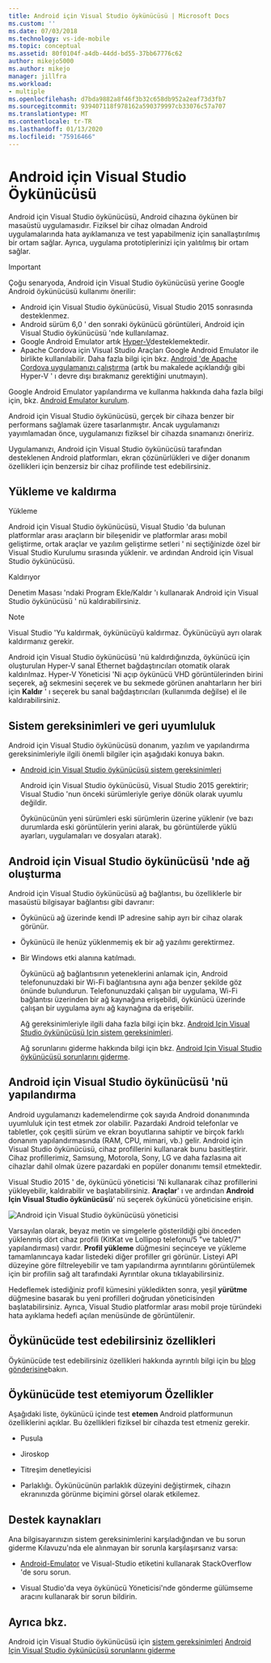 ```yaml
---
title: Android için Visual Studio öykünücüsü | Microsoft Docs
ms.custom: ''
ms.date: 07/03/2018
ms.technology: vs-ide-mobile
ms.topic: conceptual
ms.assetid: 80f0104f-a4db-44dd-bd55-37bb67776c62
author: mikejo5000
ms.author: mikejo
manager: jillfra
ms.workload:
- multiple
ms.openlocfilehash: d7bda9882a8f46f3b32c658db952a2eaf73d3fb7
ms.sourcegitcommit: 939407118f978162a590379997cb33076c57a707
ms.translationtype: MT
ms.contentlocale: tr-TR
ms.lasthandoff: 01/13/2020
ms.locfileid: "75916466"
---
```

# <a name="visual-studio-emulator-for-android"></a>Android için Visual Studio Öykünücüsü

Android için Visual Studio öykünücüsü, Android cihazına öykünen bir masaüstü uygulamasıdır. Fiziksel bir cihaz olmadan Android uygulamalarında hata ayıklamanıza ve test yapabilmeniz için sanallaştırılmış bir ortam sağlar. Ayrıca, uygulama prototiplerinizi için yalıtılmış bir ortam sağlar.

> [!IMPORTANT]
> Çoğu senaryoda, Android için Visual Studio öykünücüsü yerine Google Android öykünücüsü kullanımı önerilir:
> - Android için Visual Studio öykünücüsü, Visual Studio 2015 sonrasında desteklenmez.
> - Android sürüm 6,0 ' den sonraki öykünücü görüntüleri, Android için Visual Studio öykünücüsü 'nde kullanılamaz.
> - Google Android Emulator artık [Hyper-V](/xamarin/android/get-started/installation/android-emulator/hardware-acceleration#accelerating-with-hyper-v)desteklemektedir.
> - Apache Cordova için Visual Studio Araçları Google Android Emulator ile birlikte kullanılabilir. Daha fazla bilgi için bkz. [Android 'de Apache Cordova uygulamanızı çalıştırma](/visualstudio/cross-platform/tools-for-cordova/run-your-app/run-app-android#google-android-emulator) (artık bu makalede açıklandığı gibi Hyper-V ' ı devre dışı bırakmanız gerektiğini unutmayın).
>
> Google Android Emulator yapılandırma ve kullanma hakkında daha fazla bilgi için, bkz. [Android Emulator kurulum](/xamarin/android/get-started/installation/android-emulator/).

 Android için Visual Studio öykünücüsü, gerçek bir cihaza benzer bir performans sağlamak üzere tasarlanmıştır. Ancak uygulamanızı yayımlamadan önce, uygulamanızı fiziksel bir cihazda sınamanızı öneririz.

 Uygulamanızı, Android için Visual Studio öykünücüsü tarafından desteklenen Android platformları, ekran çözünürlükleri ve diğer donanım özellikleri için benzersiz bir cihaz profilinde test edebilirsiniz.

## <a name="Installing"></a>Yükleme ve kaldırma
 Yükleme

 Android için Visual Studio öykünücüsü, Visual Studio 'da bulunan platformlar arası araçların bir bileşenidir ve platformlar arası mobil geliştirme, ortak araçlar ve yazılım geliştirme setleri ' ni seçtiğinizde özel bir Visual Studio Kurulumu sırasında yüklenir. ve ardından Android için Visual Studio öykünücüsü.

 Kaldırıyor

 Denetim Masası 'ndaki Program Ekle/Kaldır 'ı kullanarak Android için Visual Studio öykünücüsü ' nü kaldırabilirsiniz.

> [!NOTE]
> Visual Studio 'Yu kaldırmak, öykünücüyü kaldırmaz. Öykünücüyü ayrı olarak kaldırmanız gerekir.

 Android için Visual Studio öykünücüsü 'nü kaldırdığınızda, öykünücü için oluşturulan Hyper-V sanal Ethernet bağdaştırıcıları otomatik olarak kaldırılmaz. Hyper-V Yöneticisi 'Ni açıp öykünücü VHD görüntülerinden birini seçerek, ağ sekmesini seçerek ve bu sekmede görünen anahtarların her biri için **Kaldır** ' ı seçerek bu sanal bağdaştırıcıları (kullanımda değilse) el ile kaldırabilirsiniz.

## <a name="Requirements"></a>Sistem gereksinimleri ve geri uyumluluk
 Android için Visual Studio öykünücüsü donanım, yazılım ve yapılandırma gereksinimleriyle ilgili önemli bilgiler için aşağıdaki konuya bakın.

- [Android için Visual Studio öykünücüsü sistem gereksinimleri](../cross-platform/system-requirements-for-the-visual-studio-emulator-for-android.md)

  Android için Visual Studio öykünücüsü, Visual Studio 2015 gerektirir; Visual Studio 'nun önceki sürümleriyle geriye dönük olarak uyumlu değildir.

  Öykünücünün yeni sürümleri eski sürümlerin üzerine yüklenir (ve bazı durumlarda eski görüntülerin yerini alarak, bu görüntülerde yüklü ayarları, uygulamaları ve dosyaları atarak).

## <a name="Networking"></a>Android için Visual Studio öykünücüsü 'nde ağ oluşturma
 Android için Visual Studio öykünücüsü ağ bağlantısı, bu özelliklerle bir masaüstü bilgisayar bağlantısı gibi davranır:

- Öykünücü ağ üzerinde kendi IP adresine sahip ayrı bir cihaz olarak görünür.

- Öykünücü ile henüz yüklenmemiş ek bir ağ yazılımı gerektirmez.

- Bir Windows etki alanına katılmadı.

  Öykünücü ağ bağlantısının yeteneklerini anlamak için, Android telefonunuzdaki bir Wi-Fi bağlantısına aynı ağa benzer şekilde göz önünde bulundurun. Telefonunuzdaki çalışan bir uygulama, Wi-Fi bağlantısı üzerinden bir ağ kaynağına erişebildi, öykünücü üzerinde çalışan bir uygulama aynı ağ kaynağına da erişebilir.

  Ağ gereksinimleriyle ilgili daha fazla bilgi için bkz. [Android Için Visual Studio öykünücüsü Için sistem gereksinimleri](../cross-platform/system-requirements-for-the-visual-studio-emulator-for-android.md).

  Ağ sorunlarını giderme hakkında bilgi için bkz. [Android Için Visual Studio öykünücüsü sorunlarını giderme](../cross-platform/troubleshooting-the-visual-studio-emulator-for-android.md).

## <a name="Configuring"></a>Android için Visual Studio öykünücüsü 'nü yapılandırma
 Android uygulamanızı kademelendirme çok sayıda Android donanımında uyumluluk için test etmek zor olabilir. Pazardaki Android telefonlar ve tabletler, çok çeşitli sürüm ve ekran boyutlarına sahiptir ve birçok farklı donanım yapılandırmasında (RAM, CPU, mimari, vb.) gelir. Android için Visual Studio öykünücüsü, cihaz profillerini kullanarak bunu basitleştirir. Cihaz profillerimiz, Samsung, Motorola, Sony, LG ve daha fazlasına ait cihazlar dahil olmak üzere pazardaki en popüler donanımı temsil etmektedir.

 Visual Studio 2015 ' de, öykünücü yöneticisi 'Ni kullanarak cihaz profillerini yükleyebilir, kaldırabilir ve başlatabilirsiniz. **Araçlar**' ı ve ardından **Android Için Visual Studio öykünücüsü**' nü seçerek öykünücü yöneticisine erişin.

 ![Android için Visual Studio öykünücüsü yöneticisi](../cross-platform/media/android_emu_manager.png "Android_Emu_Manager")

 Varsayılan olarak, beyaz metin ve simgelerle gösterildiği gibi önceden yüklenmiş dört cihaz profili (KitKat ve Lollipop telefonu/5 "ve tablet/7" yapılandırması) vardır. **Profil yükleme** düğmesini seçinceye ve yükleme tamamlanıncaya kadar listedeki diğer profiller gri görünür. Listeyi API düzeyine göre filtreleyebilir ve tam yapılandırma ayrıntılarını görüntülemek için bir profilin sağ alt tarafındaki Ayrıntılar okuna tıklayabilirsiniz.

 Hedeflemek istediğiniz profil kümesini yükledikten sonra, yeşil **yürütme** düğmesine basarak bu yeni profilleri doğrudan yöneticisinden başlatabilirsiniz. Ayrıca, Visual Studio platformlar arası mobil proje türündeki hata ayıklama hedefi açılan menüsünde de görüntülenir.

## <a name="FeaturesTest"></a>Öykünücüde test edebilirsiniz özellikleri
 Öykünücüde test edebilirsiniz özellikleri hakkında ayrıntılı bilgi için bu [blog gönderisine](https://devblogs.microsoft.com/devops/introducing-visual-studios-emulator-for-android/)bakın.

## <a name="FeaturesNonTest"></a>Öykünücüde test etemiyorum Özellikler
 Aşağıdaki liste, öykünücü içinde test **etemen** Android platformunun özelliklerini açıklar. Bu özellikleri fiziksel bir cihazda test etmeniz gerekir.

- Pusula

- Jiroskop

- Titreşim denetleyicisi

- Parlaklığı. Öykünücünün parlaklık düzeyini değiştirmek, cihazın ekranınızda görünme biçimini görsel olarak etkilemez.

## <a name="Support"></a>Destek kaynakları
 Ana bilgisayarınızın sistem gereksinimlerini karşıladığından ve bu sorun giderme Kılavuzu'nda ele alınmayan bir sorunla karşılaşırsanız varsa:

- [Android-Emulator](https://stackoverflow.com/questions/tagged/android-emulator) ve Visual-Studio etiketini kullanarak StackOverflow 'de soru sorun.

- Visual Studio'da veya öykünücü Yöneticisi'nde gönderme gülümseme aracını kullanarak bir sorun bildirin.

## <a name="see-also"></a>Ayrıca bkz.
 Android için Visual Studio öykünücüsü için [sistem gereksinimleri](../cross-platform/system-requirements-for-the-visual-studio-emulator-for-android.md) [Android Için Visual Studio öykünücüsü sorunlarını giderme](../cross-platform/troubleshooting-the-visual-studio-emulator-for-android.md)
